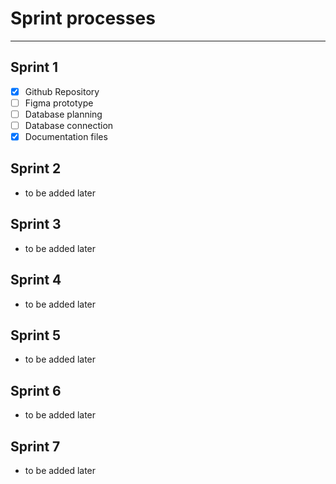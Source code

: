 <h1>Sprint processes</h1>

*****

## Sprint 1
- [x] Github Repository
- [ ] Figma prototype
- [ ] Database planning
- [ ] Database connection
- [x] Documentation files

## Sprint 2
- to be added later

## Sprint 3
- to be added later

## Sprint 4
- to be added later

## Sprint 5
- to be added later

## Sprint 6
- to be added later

## Sprint 7
- to be added later